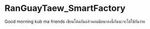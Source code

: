 # RanGuayTaew_SmartFactory
 
Good morning kub ma friends เขียนโค้ดกันแล้วคอมมิทมาลงนี้กันนะจะได้ใช้กันง่าย
